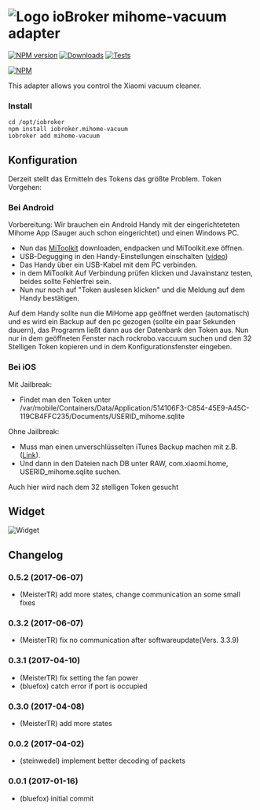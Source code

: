 ![Logo](admin/mihome-vacuum.png)
ioBroker mihome-vacuum adapter
=================
[![NPM version](http://img.shields.io/npm/v/iobroker.mihome-vacuum.svg)](https://www.npmjs.com/package/iobroker.mihome-vacuum)
[![Downloads](https://img.shields.io/npm/dm/iobroker.mihome-vacuum.svg)](https://www.npmjs.com/package/iobroker.mihome-vacuum)
[![Tests](https://travis-ci.org/ioBroker/ioBroker.mihome-vacuum.svg?branch=master)](https://travis-ci.org/ioBroker/ioBroker.mihome-vacuum)

[![NPM](https://nodei.co/npm/iobroker.mihome-vacuum.png?downloads=true)](https://nodei.co/npm/iobroker.mihome-vacuum/)

This adapter allows you control the Xiaomi vacuum cleaner.

### Install

```
cd /opt/iobroker
npm install iobroker.mihome-vacuum
iobroker add mihome-vacuum
```

## Konfiguration
Derzeit stellt das Ermitteln des Tokens das größte Problem.
Token Vorgehen:

###  Bei Android
Vorbereitung:
Wir brauchen ein Android Handy mit der eingerichteteten Mihome App (Sauger auch schon eingerichtet) und einen Windows PC.

- Nun das [MiToolkit](https://github.com/ultrara1n/MiToolkit/releases) downloaden, endpacken und MiToolkit.exe öffnen.
- USB-Degugging in den Handy-Einstellungen einschalten ([video](https://www.youtube.com/watch?v=aw7D6bNgI1U))
- Das Handy über ein USB-Kabel mit dem PC verbinden.
- in dem MiToolkit Auf Verbindung prüfen klicken und Javainstanz testen, beides sollte Fehlerfrei sein.
- Nun nur noch auf "Token auslesen klicken" und die Meldung auf dem Handy bestätigen.

Auf dem Handy sollte nun die MiHome app geöffnet werden (automatisch) und es wird ein Backup auf den pc gezogen (sollte ein paar Sekunden dauern), das Programm ließt dann aus der Datenbank den Token aus.
Nun nur in dem geöffneten Fenster nach rockrobo.vaccuum suchen und den 32 Stelligen Token kopieren und in dem Konfigurationsfenster eingeben.


###  Bei iOS

Mit Jailbreak:
- Findet man den Token unter /var/mobile/Containers/Data/Application/514106F3-C854-45E9-A45C-119CB4FFC235/Documents/USERID_mihome.sqlite

Ohne Jailbreak:
- Muss man einen unverschlüsselten iTunes Backup machen mit z.B. ([Link](http://www.imactools.com/iphonebackupviewer/)).
- Und dann in den Dateien nach  DB unter RAW, com.xiaomi.home, USERID_mihome.sqlite suchen.


Auch hier wird nach dem 32 stelligen Token gesucht

## Widget
![Widget](widgets/mihome-vacuum/img/previewControl.png)

## Changelog
### 0.5.2 (2017-06-07)
* (MeisterTR) add more states, change communication an some small fixes
### 0.3.2 (2017-06-07)
* (MeisterTR) fix no communication after softwareupdate(Vers. 3.3.9)

### 0.3.1 (2017-04-10)
* (MeisterTR) fix setting the fan power
* (bluefox) catch error if port is occupied

### 0.3.0 (2017-04-08)
* (MeisterTR) add more states

### 0.0.2 (2017-04-02)
* (steinwedel) implement better decoding of packets

### 0.0.1 (2017-01-16)
* (bluefox) initial commit
